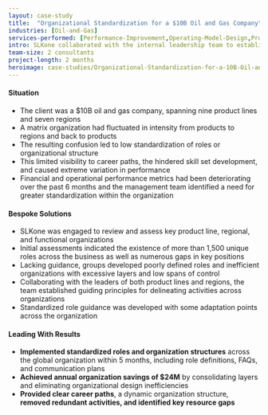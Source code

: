 ```yaml
---
layout: case-study
title:  "Organizational Standardization for a $10B Oil and Gas Company"
industries: [Oil-and-Gas]
services-performed: [Performance-Improvement,Operating-Model-Design,Process-Design]
intro: SLKone collaborated with the internal leadership team to establish standardized organizational designs and roles across a Global business
team-size: 2 consultants
project-length: 2 months
heroimage: case-studies/Organizational-Standardization-for-a-10B-Oil-and-Gas-Company.jpg
---
```


#### Situation
- The client was a $10B oil and gas company, spanning nine product lines and seven regions
- A matrix organization had fluctuated in intensity from products to regions and back to products
- The resulting confusion led to low standardization of roles or organizational structure
- This limited visibility to career paths, the hindered skill set development, and caused extreme variation in performance
- Financial and operational performance metrics had been deteriorating over the past 6 months and the management team identified a need for greater standardization within the organization

#### Bespoke Solutions
- SLKone was engaged to review and assess key product line, regional, and functional organizations
- Initial assessments indicated the existence of more than 1,500 unique roles across the business as well as numerous gaps in key positions
- Lacking guidance, groups developed poorly defined roles and inefficient organizations with excessive layers and low spans of control
- Collaborating with the leaders of both product lines and regions, the team established guiding principles for delineating activities across organizations
- Standardized role guidance was developed with some adaptation points across the organization

#### Leading With Results
- **Implemented standardized roles and organization structures** across the global organization within 5 months, including role definitions, FAQs, and communication plans
- **Achieved annual organization savings of $24M** by consolidating layers and eliminating organizational design inefficiencies
- **Provided clear career paths**, a dynamic organization structure, **removed redundant activities, and identified key resource gaps**
